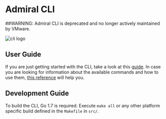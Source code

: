 # Admiral CLI

##WARNING: Admiral CLI is deprecated and no longer actively maintained by VMware.

![cli logo](cli.png "VMware Admiral CLI")

## User Guide
If you are just getting started with the CLI, take a look at this [guide](https://github.com/vmware/admiral/wiki/CLI-guide).
In case you are looking for information about the available commands and how to use them, [this reference](https://github.com/vmware/admiral/wiki/CLI-reference) will help you.

## Development Guide

To build the CLI, Go 1.7 is required. Execute `make all` or any other platform specific build defined in the `Makefile` in `src/`.